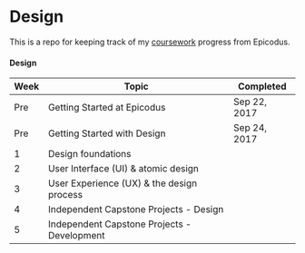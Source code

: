# Design

This is a repo for keeping track of my [coursework](https://www.learnhowtoprogram.com/courses) progress from Epicodus.

#### Design

Week | Topic                                       | Completed
 --- | ------------------------------------------- | ---
Pre  | Getting Started at Epicodus                 | Sep 22, 2017
Pre  | Getting Started with Design                 | Sep 24, 2017
1    | Design foundations                          |
2    | User Interface (UI) & atomic design         |
3    | User Experience (UX) & the design process   |
4    | Independent Capstone Projects - Design      |
5    | Independent Capstone Projects - Development |
